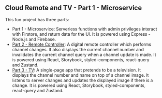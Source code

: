 ## Cloud Remote and TV - Part 1 - Microservice

This fun project has three parts:

-   Part 1 - Microservice: Serverless functions with admin privileges interact with Firstore, and return data for the UI. It is powered using Express - Node.js and Firebase.
-   [Part 2 - Remote Controller](https://github.com/alitursucular/cloud-remote-and-tv-part2-remote): A digital remote controller which performs channel changes. It also displays the current channel number and invalidates the current channel query when a channel update is made. It is powered using React, Storybook, styled-components, react-query and Zustand.
-   [Part 3 - TV](https://github.com/alitursucular/cloud-remote-and-tv-part3-tv): A single-page app that pretends to be a television. It displays the channel number and name on top of a channel image. It listens to server changes and updates the displayed image if there is a change. It is powered using React, Storybook, styled-components, react-query and Zustand.
